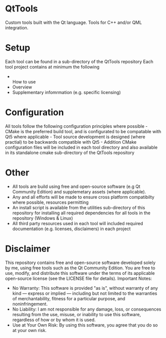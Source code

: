 # QtTools
Custom tools built with the Qt language. 
Tools for C++ and/or QML integration.

# Setup
Each tool can be found in a sub-directory of the QtTools repository
Each tool project contains at minimum the following
<ul>
    <li></li>How to use</li>
    <li>Overview</li>
    <li>Supplementary infomrmation (e.g. specific licensing)</li> 
</ul>

# Configuration
All tools follow the following configuration principles where possible
    - CMake is the preferred build tool, and is configurated to be compatable with Qt5 where applicable
    - Tool source development is designed (where practial) to be backwards compatible with Qt5
    - Addition CMake configuration files will be included in each tool directory and also available in its standalone cmake sub-directory of the QtTools repository

# Other
  - All tools are build using free and open-source software (e.g Qt Community Edition) and supplemetary assets (where applicable).
  - Any and all efforts will be made to ensure cross platform compatibilty where possible, resources permitting
  - An install script is available from the utilities sub-directory of this repository for installing all required dependencies for all tools in the repository (Windows & Linux)
  - All third party resources used in each tool will included required documentation (e.g. licenses, disclaimers) in each project

# Disclaimer
This repository contains free and open-source software developed solely by me, using free tools such as the Qt Community Edition.
You are free to use, modify, and distribute this software under the terms of its applicable open-source license (see the LICENSE file for details).
Important Notes:
  - No Warranty: This software is provided "as is", without warranty of any kind — express or implied — including but not limited to the warranties of merchantability, fitness for a particular purpose, and noninfringement.
  - No Liability: I am not responsible for any damage, loss, or consequences resulting from the use, misuse, or inability to use this software, regardless of how or by whom it is used.
  - Use at Your Own Risk: By using this software, you agree that you do so at your own risk.
